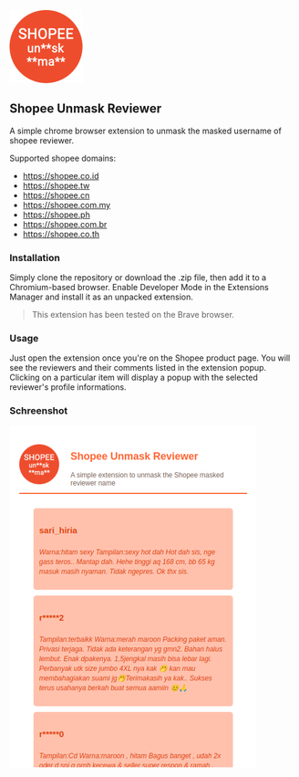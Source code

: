 ![Shopee Unmask Reviewer - Icon](icons/icon-128.png)

## Shopee Unmask Reviewer

A simple chrome browser extension to unmask the masked username of shopee reviewer.

Supported shopee domains:

- https://shopee.co.id
- https://shopee.tw
- https://shopee.cn
- https://shopee.com.my
- https://shopee.ph
- https://shopee.com.br
- https://shopee.co.th


### Installation

Simply clone the repository or download the .zip file, then add it to a Chromium-based browser. Enable Developer Mode in the Extensions Manager and install it as an unpacked extension.

> This extension has been tested on the Brave browser.


### Usage

Just open the extension once you're on the Shopee product page. You will see the reviewers and their comments listed in the extension popup. Clicking on a particular item will display a popup with the selected reviewer's profile informations.

### Schreenshot

![Shopee Unmask Reviewer - Screenshot](icons/Screenshot_v2.1.png)
